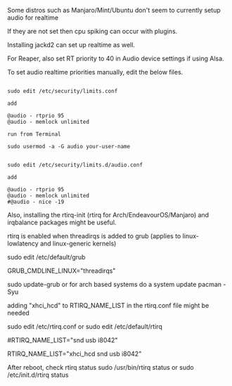 Some distros such as Manjaro/Mint/Ubuntu don't seem to currently setup audio for realtime 

If they are not set then cpu spiking can occur with plugins.

Installing jackd2 can set up realtime as well.

For Reaper, also set RT priority to 40 in Audio device settings if using Alsa.

To set audio realtime priorities manually, edit the below files.

```

sudo edit /etc/security/limits.conf

add

@audio - rtprio 95
@audio - memlock unlimited

```

```
run from Terminal

sudo usermod -a -G audio your-user-name

```

```

sudo edit /etc/security/limits.d/audio.conf

add

@audio - rtprio 95
@audio - memlock unlimited
#@audio - nice -19

```

Also, installing the rtirq-init (rtirq for Arch/EndeavourOS/Manjaro) and irqbalance packages might be useful.

rtirq is enabled when threadirqs is added to grub (applies to linux-lowlatency and linux-generic kernels)

sudo edit /etc/default/grub 

GRUB_CMDLINE_LINUX="threadirqs"

sudo update-grub or for arch based systems do a system update pacman -Syu

adding "xhci_hcd" to RTIRQ_NAME_LIST in the rtirq.conf file might be needed

sudo edit /etc/rtirq.conf 
or sudo edit /etc/default/rtirq

#RTIRQ_NAME_LIST="snd usb i8042"

RTIRQ_NAME_LIST="xhci_hcd snd usb i8042"

After reboot, check rtirq status
sudo /usr/bin/rtirq status
or sudo /etc/init.d/rtirq status
